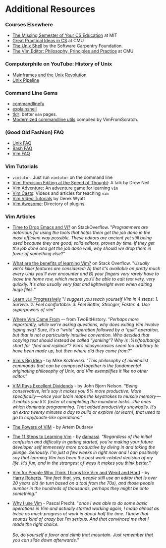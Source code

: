 # Additional Resources

### Courses Elsewhere

- [The Missing Semester of Your CS Education](https://missing.csail.mit.edu/) at MIT
- [Great Practical Ideas in CS](https://www.cs.cmu.edu/~15131/f17/) at CMU
- [The Unix Shell](https://swcarpentry.github.io/shell-novice/) by the Software Carpentry Foundation.
- [The Vim Editor: Philosophy, Principles and Practice](http://www.andrew.cmu.edu/user/haoxuany/vim/) at CMU
 
### Computerphile on YouTube: History of Unix

 - [Mainframes and the Unix Revolution](https://www.youtube.com/watch?v=-rPPqm44xLs)
 - [Unix Pipeline](https://www.youtube.com/watch?v=bKzonnwoR2I)

### Command Line Gems

- [commandlinefu](https://www.commandlinefu.com/commands/browse/sort-by-votes)
- [explainshell](https://www.explainshell.com)
- [tldr](https://tldr.ostera.io/): better `man` pages.
- [Modernized commandline utils](https://www.vimfromscratch.com/articles/awesome-command-line-tools/) compiled by VimFromScratch.

### (Good Old Fashion) FAQ

- [Unix FAQ](http://www.faqs.org/faqs/unix-faq/faq/contents/)
- [Bash FAQ](http://www.faqs.org/faqs/unix-faq/shell/bash/)
- [Vim FAQ](https://vimhelp.org/vim_faq.txt.html)

### Vim Tutorials

- `vimtutor`: Just run `vimtutor` on the command line
- [Vim: Precision Editing at the Speed of Thought](https://vimeo.com/53144573): A talk by Drew Neil
- [Vim Adventure](https://www.vim-adventures.com): An adventure game for
  learning `vim`
- [Vim Casts](http://vimcasts.org/episodes/archive/): Videos and
  articles for teaching `vim`
- [Vim Video Tutorials](http://derekwyatt.org/vim/tutorials/) by Derek Wyatt
- [Vim Awesome](https://vimawesome.com/): Directory of plugins.

### Vim Articles

- [Time to Drop Emacs and Vi?](https://softwareengineering.stackexchange.com/questions/61738/time-to-drop-emacs-and-vi) on StackOverflow.  "_Programmers are notorious for using the tools that helps them get the job done in the most efficient way possible. These editors are ancient yet still being used because they are good, solid editors, proven by time. If they get the job done and get the job done well, why should we drop them in favor of something else?_"

- [What are the benefits of learning Vim?](https://stackoverflow.com/questions/597077/what-are-the-benefits-of-learning-vim) on Stack Overflow.  "_Usually vim's killer features are considered: A) that it's available on pretty much every Unix you'll ever encounter and B) your fingers very rarely have to leave the home row, which means you'll be able to edit text very, very quickly. It's also usually very fast and lightweight even when editing huge files._"

- [Learn `vim` Progressively](http://yannesposito.com/Scratch/en/blog/Learn-Vim-Progressively/) "_I suggest you teach yourself Vim in 4 steps: 1. Survive. 2.  Feel comfortable. 3.  Feel Better, Stronger, Faster. 4.  Use superpowers of vim_"

- [Where Vim Came From](https://twobithistory.org/2018/08/05/where-vim-came-from.html) -- from TwoBitHistory.  "_Perhaps more importantly, while we’re asking questions, why does exiting Vim involve typing :wq? Sure, it’s a “write” operation followed by a “quit” operation, but that is not a particularly intuitive convention. Who decided that copying text should instead be called “yanking”? Why is :%s/foo/bar/gc short for “find and replace”? Vim’s idiosyncrasies seem too arbitrary to have been made up, but then where did they come from?"_

- [Vim's Big Idea](https://medium.com/@mkozlows/why-atom-cant-replace-vim-433852f4b4d1) - by Mike Kozlowski. _"This philosophy of minimalist commands that can be composed together is the fundamental originating philosophy of Unix, and Vim exemplifies it like no other editor."_

- [VIM Pays Excellent Dividends](https://dispatches.artifexdeus.com/vim-pays-excellent-dividends-814241804984) - by John Bjorn Nelson.  _"Being conservative, let’s say it makes you 5% more productive. More specifically — once your brain maps the keystrokes to muscle memory — it makes you 5% faster at completing the mundane tasks…the ones which dominate programming. That added productivity snowballs. It’s an extra twenty minutes a day to build or explore (or learn), that used to go to copy/paste-like operations."_

- [The Powers of VIM](http://dudarev.com/blog/powers-of-vim/) - by Artem Dudarev

- [The 11 Steps to Learning Vim](https://github.com/damassi/learn-vim/blob/master/README.md) - by [damassi](https://github.com/damassi). _"Regardless of the initial confusion and difficulty in getting started, you're making your future developer self immensely more productive by diving in and taking the plunge. Seriously. I'm just a few weeks in right now and I can positively say that learning Vim has been the best work-related decision of my life. It's fun, and in the strangest of ways it makes you think better."_

- [Vim for People Who Think Things like Vim and Weird and Hard](https://csswizardry.com/2014/06/vim-for-people-who-think-things-like-vim-are-weird-and-hard/) - by [Harry Roberts](https://csswizardry.com/). _"the fact that, yes, people still use an editor that is over 20 years old (in turn based on a tool from the 70s), and those people number in the hundreds of thousands, perhaps they might be onto something."_

- [Why I use Vim](https://pascalprecht.github.io/posts/why-i-use-vim/) - Pascal Precht. "_once I was able to do some basic operations in Vim and actually started working again, I made almost as twice as much progress at work in about half the time. I know that sounds kind of crazy but I’m serious. And that convinced me that I made the right choice.<br><br>  So, do yourself a favor and climb that mountain. Just remember that you can slide down afterwards._"
